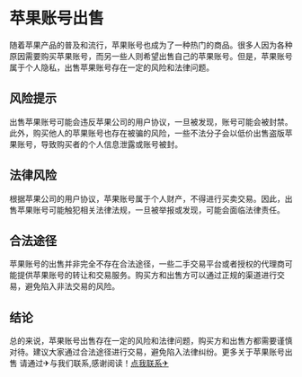 # 苹果账号出售 

随着苹果产品的普及和流行，苹果账号也成为了一种热门的商品。很多人因为各种原因需要购买苹果账号，而另一些人则希望出售自己的苹果账号。但是，苹果账号属于个人隐私，出售苹果账号存在一定的风险和法律问题。

## 风险提示

出售苹果账号可能会违反苹果公司的用户协议，一旦被发现，账号可能会被封禁。此外，购买他人的苹果账号也存在被骗的风险，一些不法分子会以低价出售盗版苹果账号，导致购买者的个人信息泄露或账号被封。

## 法律风险

根据苹果公司的用户协议，苹果账号属于个人财产，不得进行买卖交易。因此，出售苹果账号可能触犯相关法律法规，一旦被举报或发现，可能会面临法律责任。

## 合法途径

苹果账号的出售并非完全不存在合法途径，一些二手交易平台或者授权的代理商可能提供苹果账号的转让和交易服务。购买方和出售方可以通过正规的渠道进行交易，避免陷入非法交易的风险。

## 结论

总的来说，苹果账号出售存在一定的风险和法律问题，购买方和出售方都需要谨慎对待。建议大家通过合法途径进行交易，避免陷入法律纠纷。更多关于苹果账号出售 请通过✈与我们联系,感谢阅读！[点我联系✈](https://in.k02.cc)